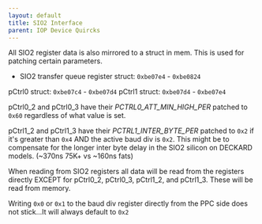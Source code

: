 ```yaml
---
layout: default
title: SIO2 Interface
parent: IOP Device Quircks
---
```


All SIO2 register data is also mirrored to a struct in mem. This is used for patching certain parameters.

- SIO2 transfer queue register struct: ``0xbe07e4`` - `0xbe0824`

pCtrl0 struct: `0xbe07c4` - `0xbe07d4`
pCtrl1 struct: `0xbe07d4` - `0xbe07e4`

pCtrl0_2 and pCtrl0_3 have their *PCTRL0_ATT_MIN_HIGH_PER* patched to `0x60` 
regardless of what value is set.

pCtrl1_2 and pCtrl1_3 have their *PCTRL1_INTER_BYTE_PER* patched to `0x2` if it's 
greater than `0x4` AND the active baud div is `0x2`. This might be to compensate for
the longer inter byte delay in the SIO2 silicon on DECKARD models. (~370ns 75K+ vs ~160ns fats)

When reading from SIO2 registers all data will be read from the registers directly EXCEPT for 
pCtrl0_2, pCtrl0_3, pCtrl1_2, and pCtrl1_3. These will be read from memory.

Writing `0x0` or `0x1` to the baud div register directly from the PPC side does 
not stick...It will always default to `0x2`
